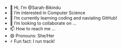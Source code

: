 - 👋 Hi, I’m @Sarah-Bikindu
- 👀 I’m interested in Computer Science
- 🌱 I’m currently learning coding and naviating GitHub!
- 💞️ I’m looking to collaborate on ...
- 📫 How to reach me ...
- 😄 Pronouns: She/Her
- ⚡ Fun fact: I run track!

<!---
Sarah-Bikindu/Sarah-Bikindu is a ✨ special ✨ repository because its `README.md` (this file) appears on your GitHub profile.
You can click the Preview link to take a look at your changes.
--->
